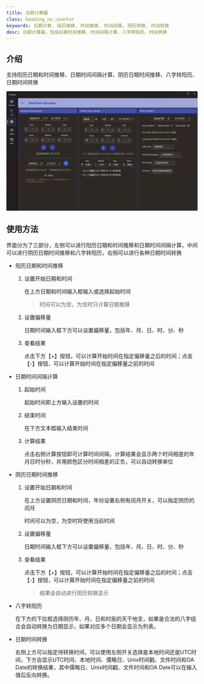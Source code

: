 ```yaml
---
title: 日期计算器
class: heading_no_counter
keywords: 日期计算, 阳历推移, 时间推移, 时间间隔, 阴历转换, 时间转换
desc: 日期计算器，包括日期时间推移、时间间隔计算、八字转阳历、时间转换
---
```


## 介绍

支持阳历日期和时间推移、日期时间间隔计算、阴历日期时间推移、八字转阳历、日期时间转换

![](../../assets/images/ToolsSet/TSDCalc.png)

## 使用方法

界面分为了三部分，左侧可以进行阳历日期和时间推移和日期时间间隔计算，中间可以进行阴历日期时间推移和八字转阳历，右侧可以进行各种日期时间转换

* 阳历日期和时间推移
  1. 设置开始日期和时间
    
     在上方日期和时间输入框输入或选择起始时间
     > 时间可以为空，为空时只计算日期推移
  2. 设置偏移量
    
     日期时间输入框下方可以设置偏移量，包括年、月、日、时、分、秒
     
  3. 查看结果
     
     点击下方【+】按钮，可以计算开始时间在指定偏移量之后的时间；点击【-】按钮，可以计算开始时间在指定偏移量之前的时间

* 日期时间间隔计算
  1. 起始时间

     起始时间即上方输入设置的时间

  2. 结束时间
     
     在下方文本框输入结束时间

  3. 计算结果

     点击右侧计算按钮即可计算时间间隔，计算结果会显示两个时间相差的年月日时分秒，并用颜色区分时间相差的正负，可以自动转换单位

* 阴历日期时间推移
  1. 设置开始日期和时间

     在上方设置阴历日期和时间，年份设置右侧有闰月开关，可以指定阴历的闰月
     
     时间可以为空，为空时将使用当前时间

  2. 设置偏移量

     日期时间输入框下方可以设置偏移量，包括年、月、日、时、分、秒
     
  3. 查看结果

     点击下方【+】按钮，可以计算开始时间在指定偏移量之后的时间；点击【-】按钮，可以计算开始时间在指定偏移量之前的时间
     > 结果会自动进行阳历转换显示

* 八字转阳历

  在下方的下拉框选择阴历年、月、日和时辰的天干地支，如果是合法的八字组合会自动转换为日期显示，如果对应多个日期会显示为列表。

* 日期时间转换

  右侧上方可以指定待转换时间，可以使用左侧开关选择是本地时间还是UTC时间，下方会显示UTC时间、本地时间、儒略日、Unix时间戳、文件时间和OA Date的转换结果，其中儒略日、Unix时间戳、文件时间和OA Date可以在输入值后反向转换。
